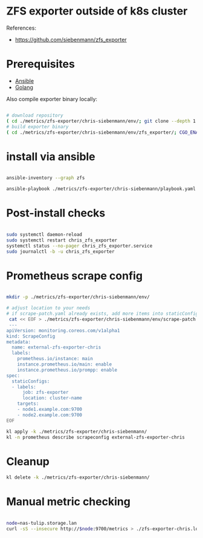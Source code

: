 
# ZFS exporter outside of k8s cluster

References:
- https://github.com/siebenmann/zfs_exporter

# Prerequisites

- [Ansible](../../../docs/ansible.md)
- [Golang](../../../docs/golang.md#install)

Also compile exporter binary locally:

```bash

# download repository
( cd ./metrics/zfs-exporter/chris-siebenmann/env/; git clone --depth 1 -b cks-upstream https://github.com/siebenmann/zfs_exporter.git; )
# build exporter binary
( cd ./metrics/zfs-exporter/chris-siebenmann/env/zfs_exporter/; CGO_ENABLED=0 go build -ldflags="-w -s" -o zfs-exporter-chris main.go; )

```

# install via ansible

```bash

ansible-inventory --graph zfs

ansible-playbook ./metrics/zfs-exporter/chris-siebenmann/playbook.yaml

```

# Post-install checks

```bash

sudo systemctl daemon-reload
sudo systemctl restart chris_zfs_exporter
systemctl status --no-pager chris_zfs_exporter.service
sudo journalctl -b -u chris_zfs_exporter

```

# Prometheus scrape config

```bash

mkdir -p ./metrics/zfs-exporter/chris-siebenmann/env/

# adjust location to your needs
# if scrape-patch.yaml already exists, add more items into staticConfigs list
 cat << EOF > ./metrics/zfs-exporter/chris-siebenmann/env/scrape-patch.yaml
 ---
apiVersion: monitoring.coreos.com/v1alpha1
kind: ScrapeConfig
metadata:
  name: external-zfs-exporter-chris
  labels:
    prometheus.io/instance: main
    instance.prometheus.io/main: enable
    instance.prometheus.io/prompp: enable
spec:
  staticConfigs:
  - labels:
      job: zfs-exporter
      location: cluster-name
    targets:
    - node1.example.com:9700
    - node2.example.com:9700
EOF

kl apply -k ./metrics/zfs-exporter/chris-siebenmann/
kl -n prometheus describe scrapeconfig external-zfs-exporter-chris

```

# Cleanup

```bash
kl delete -k ./metrics/zfs-exporter/chris-siebenmann/
```

# Manual metric checking

```bash

node=nas-tulip.storage.lan
curl -sS --insecure http://$node:9700/metrics > ./zfs-exporter-chris.log

```
